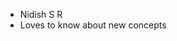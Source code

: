 - Nidish S R
- Loves to know about new concepts



<!---
Nidszxh/Nidszxh is a ✨ special ✨ repository because its `README.md` (this file) appears on your GitHub profile.
You can click the Preview link to take a look at your changes.
--->
